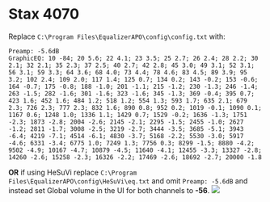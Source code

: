 # Stax 4070
Replace `C:\Program Files\EqualizerAPO\config\config.txt` with:
```
Preamp: -5.6dB
GraphicEQ: 10 -84; 20 5.6; 22 4.1; 23 3.5; 25 2.7; 26 2.4; 28 2.2; 30 2.1; 32 2.1; 35 2.3; 37 2.5; 40 2.7; 42 2.8; 45 3.0; 49 3.1; 52 3.1; 56 3.1; 59 3.3; 64 3.6; 68 4.0; 73 4.4; 78 4.6; 83 4.5; 89 3.9; 95 3.2; 102 2.4; 109 2.0; 117 1.4; 125 0.7; 134 0.2; 143 -0.2; 153 -0.6; 164 -0.7; 175 -0.8; 188 -1.0; 201 -1.1; 215 -1.2; 230 -1.3; 246 -1.4; 263 -1.5; 282 -1.6; 301 -1.6; 323 -1.6; 345 -1.3; 369 -0.4; 395 0.7; 423 1.6; 452 1.6; 484 1.2; 518 1.2; 554 1.3; 593 1.7; 635 2.1; 679 2.3; 726 2.3; 777 2.3; 832 1.6; 890 0.8; 952 0.2; 1019 -0.1; 1090 0.1; 1167 0.6; 1248 1.0; 1336 1.1; 1429 0.7; 1529 -0.2; 1636 -1.3; 1751 -2.3; 1873 -2.8; 2004 -2.6; 2145 -2.1; 2295 -1.5; 2455 -1.0; 2627 -1.2; 2811 -1.7; 3008 -2.5; 3219 -2.7; 3444 -3.5; 3685 -5.1; 3943 -6.4; 4219 -7.1; 4514 -6.1; 4830 -3.7; 5168 -2.2; 5530 -3.0; 5917 -4.6; 6331 -3.4; 6775 1.0; 7249 1.3; 7756 0.3; 8299 -1.5; 8880 -4.2; 9502 -4.9; 10167 -4.7; 10879 -4.5; 11640 -4.1; 12455 -3.3; 13327 -2.8; 14260 -2.6; 15258 -2.3; 16326 -2.2; 17469 -2.6; 18692 -2.7; 20000 -1.8
```
**OR** if using HeSuVi replace `C:\Program Files\EqualizerAPO\config\HeSuVi\eq.txt` and omit `Preamp: -5.6dB` and instead set Global volume in the UI for both channels to **-56**.
![](https://raw.githubusercontent.com/jaakkopasanen/AutoEq/master/results/Sonoma%20Model%20One/innerfidelity/onear/Stax%204070/Stax%204070.png)